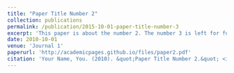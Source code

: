 ```yaml
---
title: "Paper Title Number 2"
collection: publications
permalink: /publication/2015-10-01-paper-title-number-3
excerpt: 'This paper is about the number 2. The number 3 is left for future work.'
date: 2010-10-01
venue: 'Journal 1'
paperurl: 'http://academicpages.github.io/files/paper2.pdf'
citation: 'Your Name, You. (2010). &quot;Paper Title Number 2.&quot; <i>Journal 1</i>. 1(2).'
---
```

<script src="https://bibbase.org/show?bib=https://dblp.org/pid/75/5629.bib&jsonp=1"></script>
